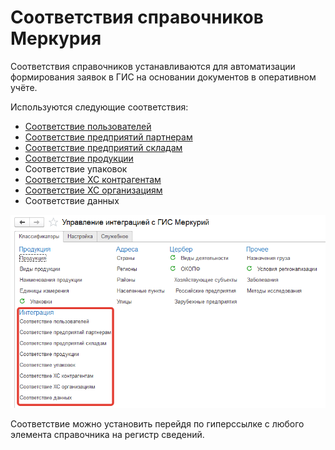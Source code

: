 # Соответствия справочников Меркурия

Соответствия справочников устанавливаются для автоматизации формирования заявок в ГИС на основании документов в оперативном учёте.

Используются следующие соответствия:

- [Соответствие пользователей](UsersCorrespondences.md)
- [Соответствие предприятий партнерам](CorrespondencesOfEnterprisesWithPartners.md)
- [Соответствие предприятий складам](CorrespondencesOfEnterprisesWithWarehouses.md)
- [Соответствие продукции](ProductCorrespondences.md)
- Соответствие упаковок
- [Соответствие ХС контрагентам](CorrespondencesOfEconomicEntityesWithContractors.md)
- [Соответствие ХС организациям](CorrespondencesOfEconomicEntityesWithOrganizations.md)
- Соответствие данных

[![1][1]][1]

Соответствие можно установить перейдя по гиперссылке с любого элемента справочника на регистр сведений.

[1]: MercuryReferencesCorrespondences.assets/1.png
